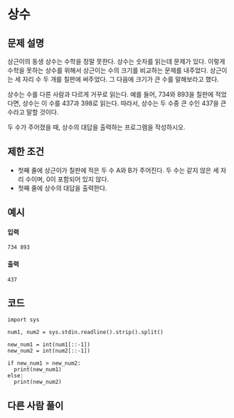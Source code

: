 # 상수

## 문제 설명
상근이의 동생 상수는 수학을 정말 못한다. 상수는 숫자를 읽는데 문제가 있다. 이렇게 수학을 못하는 상수를 위해서 상근이는 수의 크기를 비교하는 문제를 내주었다. 상근이는 세 자리 수 두 개를 칠판에 써주었다. 그 다음에 크기가 큰 수를 말해보라고 했다.

상수는 수를 다른 사람과 다르게 거꾸로 읽는다. 예를 들어, 734와 893을 칠판에 적었다면, 상수는 이 수를 437과 398로 읽는다. 따라서, 상수는 두 수중 큰 수인 437을 큰 수라고 말할 것이다.

두 수가 주어졌을 때, 상수의 대답을 출력하는 프로그램을 작성하시오.

## 제한 조건
* 첫째 줄에 상근이가 칠판에 적은 두 수 A와 B가 주어진다. 두 수는 같지 않은 세 자리 수이며, 0이 포함되어 있지 않다.
* 첫째 줄에 상수의 대답을 출력한다.

## 예시
#### 입력
```
734 893
```

#### 출력
```
437
```
 
## 코드
```
import sys

num1, num2 = sys.stdin.readline().strip().split()

new_num1 = int(num1[::-1])
new_num2 = int(num2[::-1])

if new_num1 > new_num2:
  print(new_num1)
else:
  print(new_num2)
```

## 다른 사람 풀이
```
```
